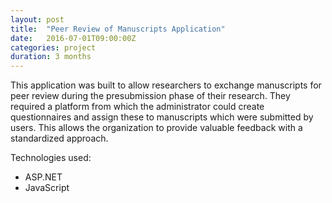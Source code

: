 ```yaml
---
layout: post
title:  "Peer Review of Manuscripts Application"
date:   2016-07-01T09:00:00Z
categories: project
duration: 3 months
---
```


This application was built to allow researchers to exchange manuscripts for peer review during the presubmission phase of their research. They required a platform from which the administrator could create questionnaires and assign these to manuscripts which were submitted by users. This allows the organization to provide valuable feedback with a standardized approach.

Technologies used:

- ASP.NET
- JavaScript